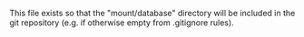 This file exists so that the "mount/database" directory will be included in the git repository (e.g. if otherwise empty from .gitignore rules).
